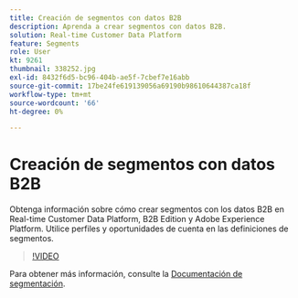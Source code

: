 ```yaml
---
title: Creación de segmentos con datos B2B
description: Aprenda a crear segmentos con datos B2B.
solution: Real-time Customer Data Platform
feature: Segments
role: User
kt: 9261
thumbnail: 338252.jpg
exl-id: 8432f6d5-bc96-404b-ae5f-7cbef7e16abb
source-git-commit: 17be24fe619139056a69190b98610644387ca18f
workflow-type: tm+mt
source-wordcount: '66'
ht-degree: 0%

---
```


# Creación de segmentos con datos B2B

Obtenga información sobre cómo crear segmentos con los datos B2B en Real-time Customer Data Platform, B2B Edition y Adobe Experience Platform. Utilice perfiles y oportunidades de cuenta en las definiciones de segmentos.

>[!VIDEO](https://video.tv.adobe.com/v/338252?quality=12&learn=on)

Para obtener más información, consulte la [Documentación de segmentación](https://experienceleague.adobe.com/docs/experience-platform/rtcdp/profile/profile-browse.html).
